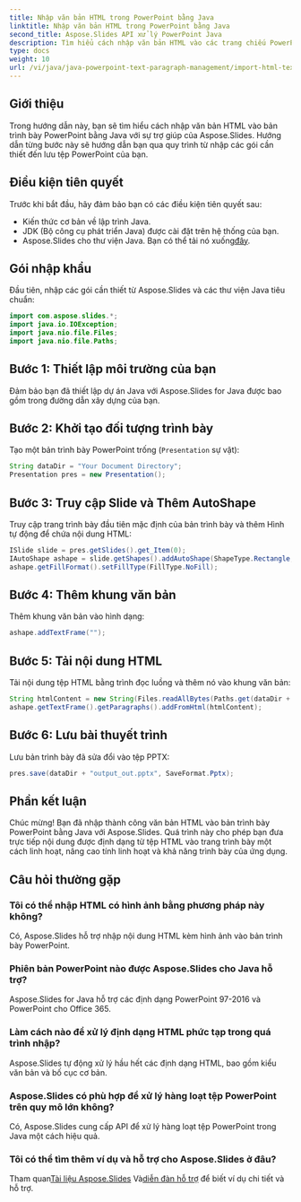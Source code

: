 ```yaml
---
title: Nhập văn bản HTML trong PowerPoint bằng Java
linktitle: Nhập văn bản HTML trong PowerPoint bằng Java
second_title: Aspose.Slides API xử lý PowerPoint Java
description: Tìm hiểu cách nhập văn bản HTML vào các trang chiếu PowerPoint bằng Java với Aspose.Slides để tích hợp liền mạch. Lý tưởng cho các nhà phát triển đang tìm cách quản lý tài liệu.
type: docs
weight: 10
url: /vi/java/java-powerpoint-text-paragraph-management/import-html-text-powerpoint-java/
---
```

## Giới thiệu
Trong hướng dẫn này, bạn sẽ tìm hiểu cách nhập văn bản HTML vào bản trình bày PowerPoint bằng Java với sự trợ giúp của Aspose.Slides. Hướng dẫn từng bước này sẽ hướng dẫn bạn qua quy trình từ nhập các gói cần thiết đến lưu tệp PowerPoint của bạn.
## Điều kiện tiên quyết
Trước khi bắt đầu, hãy đảm bảo bạn có các điều kiện tiên quyết sau:
- Kiến thức cơ bản về lập trình Java.
- JDK (Bộ công cụ phát triển Java) được cài đặt trên hệ thống của bạn.
-  Aspose.Slides cho thư viện Java. Bạn có thể tải nó xuống[đây](https://releases.aspose.com/slides/java/).

## Gói nhập khẩu
Đầu tiên, nhập các gói cần thiết từ Aspose.Slides và các thư viện Java tiêu chuẩn:
```java
import com.aspose.slides.*;
import java.io.IOException;
import java.nio.file.Files;
import java.nio.file.Paths;
```
## Bước 1: Thiết lập môi trường của bạn
Đảm bảo bạn đã thiết lập dự án Java với Aspose.Slides for Java được bao gồm trong đường dẫn xây dựng của bạn.
## Bước 2: Khởi tạo đối tượng trình bày
Tạo một bản trình bày PowerPoint trống (`Presentation` sự vật):
```java
String dataDir = "Your Document Directory";
Presentation pres = new Presentation();
```
## Bước 3: Truy cập Slide và Thêm AutoShape
Truy cập trang trình bày đầu tiên mặc định của bản trình bày và thêm Hình tự động để chứa nội dung HTML:
```java
ISlide slide = pres.getSlides().get_Item(0);
IAutoShape ashape = slide.getShapes().addAutoShape(ShapeType.Rectangle, 10, 10, (float) pres.getSlideSize().getSize().getWidth() - 20, (float) pres.getSlideSize().getSize().getHeight() - 10);
ashape.getFillFormat().setFillType(FillType.NoFill);
```
## Bước 4: Thêm khung văn bản
Thêm khung văn bản vào hình dạng:
```java
ashape.addTextFrame("");
```
## Bước 5: Tải nội dung HTML
Tải nội dung tệp HTML bằng trình đọc luồng và thêm nó vào khung văn bản:
```java
String htmlContent = new String(Files.readAllBytes(Paths.get(dataDir + "file.html")));
ashape.getTextFrame().getParagraphs().addFromHtml(htmlContent);
```
## Bước 6: Lưu bài thuyết trình
Lưu bản trình bày đã sửa đổi vào tệp PPTX:
```java
pres.save(dataDir + "output_out.pptx", SaveFormat.Pptx);
```

## Phần kết luận
Chúc mừng! Bạn đã nhập thành công văn bản HTML vào bản trình bày PowerPoint bằng Java với Aspose.Slides. Quá trình này cho phép bạn đưa trực tiếp nội dung được định dạng từ tệp HTML vào trang trình bày một cách linh hoạt, nâng cao tính linh hoạt và khả năng trình bày của ứng dụng.
## Câu hỏi thường gặp
### Tôi có thể nhập HTML có hình ảnh bằng phương pháp này không?
Có, Aspose.Slides hỗ trợ nhập nội dung HTML kèm hình ảnh vào bản trình bày PowerPoint.
### Phiên bản PowerPoint nào được Aspose.Slides cho Java hỗ trợ?
Aspose.Slides for Java hỗ trợ các định dạng PowerPoint 97-2016 và PowerPoint cho Office 365.
### Làm cách nào để xử lý định dạng HTML phức tạp trong quá trình nhập?
Aspose.Slides tự động xử lý hầu hết các định dạng HTML, bao gồm kiểu văn bản và bố cục cơ bản.
### Aspose.Slides có phù hợp để xử lý hàng loạt tệp PowerPoint trên quy mô lớn không?
Có, Aspose.Slides cung cấp API để xử lý hàng loạt tệp PowerPoint trong Java một cách hiệu quả.
### Tôi có thể tìm thêm ví dụ và hỗ trợ cho Aspose.Slides ở đâu?
 Tham quan[Tài liệu Aspose.Slides](https://reference.aspose.com/slides/java/) Và[diễn đàn hỗ trợ](https://forum.aspose.com/c/slides/11) để biết ví dụ chi tiết và hỗ trợ.